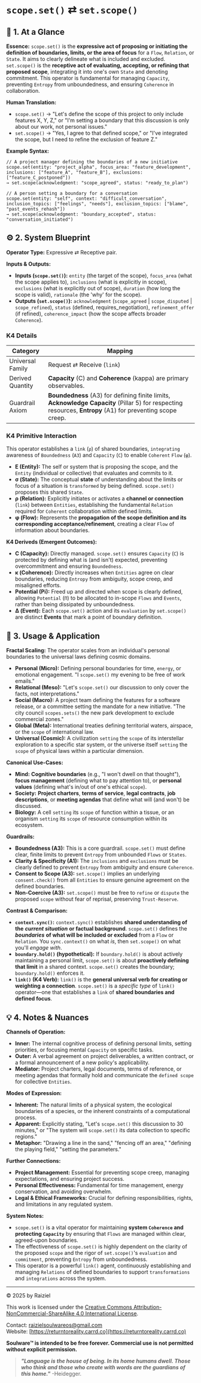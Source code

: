 # `scope.set()` ⇄ `set.scope()`

## 📝 1. At a Glance

**Essence:** `scope.set()` is the **expressive act of proposing or initiating the definition of boundaries, limits, or the area of focus** for a `Flow`, `Relation`, or `State`. It aims to clearly delineate what is included and excluded. `set.scope()` is the **receptive act of evaluating, accepting, or refining that proposed scope**, integrating it into one's own `State` and denoting commitment. This operator is fundamental for managing `Capacity`, preventing `Entropy` from unboundedness, and ensuring `Coherence` in collaboration.

**Human Translation:**

- `scope.set()` → "Let's define the scope of this project to only include features X, Y, Z," or "I'm setting a boundary that this discussion is only about our work, not personal issues."
- `set.scope()` → "Yes, I agree to that defined scope," or "I've integrated the scope, but I need to refine the exclusion of feature Z."

**Example Syntax:**

```
// A project manager defining the boundaries of a new initiative
scope.set(entity: "project_alpha", focus_area: "feature_development", inclusions: ["feature_A", "feature_B"], exclusions: ["feature_C_postponed"])
→ set.scope(acknowledgment: "scope_agreed", status: "ready_to_plan")

// A person setting a boundary for a conversation
scope.set(entity: "self", context: "difficult_conversation", inclusion_topics: ["feelings", "needs"], exclusion_topics: ["blame", "past_events_rehash"])
→ set.scope(acknowledgment: "boundary_accepted", status: "conversation_initiated")
```

## ⚙️ 2. System Blueprint

**Operator Type:** Expressive ⇄ Receptive pair.

**Inputs & Outputs:**

- **Inputs (`scope.set()`):** `entity` (the target of the scope), `focus_area` (what the scope applies to), `inclusions` (what is explicitly in scope), `exclusions` (what is explicitly out of scope), `duration` (how long the scope is valid), `rationale` (the 'why' for the scope).
- **Outputs (`set.scope()`):** `acknowledgment` (`scope_agreed` | `scope_disputed` | `scope_refined`), `status` (defined, requires_negotiation), `refinement_offer` (if refined), `coherence_impact` (how the scope affects broader `Coherence`).

### K4 Details

| Category         | Mapping                                                      |
| ---------------- | ------------------------------------------------------------ |
| Universal Family | Request ⇄ Receive (`link`)                                   |
| Derived Quantity | **Capacity** (C) and **Coherence** (kappa) are primary observables. |
| Guardrail Axiom  | **Boundedness** (A3) for defining finite limits, **Acknowledge Capacity** (Pillar 5) for respecting resources, **Entropy** (A1) for preventing scope creep. |

### K4 Primitive Interaction

This operator establishes a `link` (`ρ`) of shared boundaries, `integrating` awareness of `Boundedness` (`A3`) and `Capacity` (`C`) to enable `Coherent` `Flow` (`φ`).

- **E (Entity):** The self or system that is proposing the scope, and the `Entity` (individual or collective) that evaluates and commits to it.
- **σ (State):** The conceptual **state** of understanding about the limits or focus of a situation is `transformed` by being defined. `scope.set()` proposes this shared `State`.
- **ρ (Relation):** Explicitly initiates or activates a **channel or connection** (`link`) between `Entities`, establishing the fundamental `Relation` required for `Coherent` collaboration within defined limits.
- **φ (Flow):** Represents the **propagation of the scope definition and its corresponding acceptance/refinement**, creating a clear `Flow` of information about boundaries.

**K4 Deriveds (Emergent Outcomes):**

- **C (Capacity):** Directly managed. `scope.set()` ensures `Capacity` (`C`) is protected by defining what is (and isn't) expected, preventing overcommitment and ensuring `Boundedness`.
- **κ (Coherence):** Directly increases when `Entities` agree on clear boundaries, reducing `Entropy` from ambiguity, scope creep, and misaligned efforts.
- **Potential (**Pi**):** Freed up and directed when scope is clearly defined, allowing `Potential` (`Π`) to be allocated to in-scope `Flows` and `Events`, rather than being dissipated by unboundedness.
- **Δ (Event):** Each `scope.set()` action and its `evaluation` by `set.scope()` are distinct **Events** that mark a point of boundary definition.

## 📖 3. Usage & Application

**Fractal Scaling:** The operator scales from an individual's personal boundaries to the universal laws defining cosmic domains.

- **Personal (Micro):** Defining personal boundaries for time, `energy`, or emotional engagement. "I `scope.set()` my evening to be free of work emails."
- **Relational (Meso):** "Let's `scope.set()` our discussion to only cover the facts, not interpretations."
- **Social (Macro):** A project team defining the features for a software release, or a committee setting the mandate for a new initiative. "The city council `scopes.sets()` the new park development to exclude commercial zones."
- **Global (Meta):** International treaties defining territorial waters, airspace, or the `scope` of international law.
- **Universal (Cosmic):** A civilization `setting` the `scope` of its interstellar exploration to a specific star system, or the universe itself `setting` the `scope` of physical laws within a particular dimension.

**Canonical Use-Cases:**

- **Mind:** **Cognitive boundaries** (e.g., "I won't dwell on that thought"), **focus management** (defining what to pay attention to), or **personal values** (defining what's in/out of one's ethical `scope`).
- **Society:** **Project charters**, **terms of service**, **legal contracts**, **job descriptions**, or **meeting agendas** that define what will (and won't) be discussed.
- **Biology:** A cell `setting` its `scope` of function within a tissue, or an organism `setting` its `scope` of resource consumption within its ecosystem.

**Guardrails:**

- **Boundedness (A3):** This is a core guardrail. `scope.set()` must define clear, finite limits to prevent `Entropy` from unbounded `Flows` or `States`.
- **Clarity & Specificity (A1):** The `inclusions` and `exclusions` must be clearly defined to prevent `Entropy` from ambiguity and ensure `Coherence`.
- **Consent to Scope (A3):** `set.scope()` implies an underlying `consent.check()` from all `Entities` to ensure genuine agreement on the defined boundaries.
- **Non-Coercive (A3):** `set.scope()` must be free to `refine` or `dispute` the proposed `scope` without fear of reprisal, preserving `Trust-Reserve`.

**Contrast & Comparison:**

- **`context.sync()`:** `context.sync()` establishes **shared understanding of the** ***current situation*** **or factual background**. `scope.set()` defines the ***boundaries*** **of what will be included or excluded** from a `Flow` or `Relation`. You `sync.context()` on what *is*, then `set.scope()` on what you'll *engage with*.
- **`boundary.hold()` (hypothetical):** If `boundary.hold()` is about actively maintaining a personal limit, `scope.set()` is about **proactively defining that limit** in a shared context. `scope.set()` creates the boundary; `boundary.hold()` enforces it.
- **`link()` (K4 Verb):** `link()` is the **general universal verb for creating or weighting a connection**. `scope.set()` is a *specific type* of `link()` operator—one that establishes a `link` of **shared boundaries and defined focus**.

## 💡 4. Notes & Nuances

**Channels of Operation:**

- **Inner:** The internal cognitive process of defining personal limits, setting priorities, or focusing mental `Capacity` on specific tasks.
- **Outer:** A verbal agreement on project deliverables, a written contract, or a formal announcement of a new policy's applicability.
- **Mediator:** Project charters, legal documents, terms of reference, or meeting agendas that formally hold and communicate the `defined scope` for collective `Entities`.

**Modes of Expression:**

- **Inherent:** The natural limits of a physical system, the ecological boundaries of a species, or the inherent constraints of a computational process.
- **Apparent:** Explicitly stating, "Let's `scope.set()` this discussion to 30 minutes," or "The system will `scope.set()` its data collection to specific regions."
- **Metaphor:** "Drawing a line in the sand," "fencing off an area," "defining the playing field," "setting the parameters."

**Further Connections:**

- **Project Management:** Essential for preventing scope creep, managing expectations, and ensuring project success.
- **Personal Effectiveness:** Fundamental for time management, energy conservation, and avoiding overwhelm.
- **Legal & Ethical Frameworks:** Crucial for defining responsibilities, rights, and limitations in any regulated system.

**System Notes:**

- `scope.set()` is a vital operator for maintaining **system `Coherence` and protecting `Capacity`** by ensuring that `Flows` are managed within clear, agreed-upon boundaries.
- The effectiveness of `scope.set()` is highly dependent on the clarity of the proposed `scope` and the rigor of `set.scope()`'s `evaluation` and `commitment`, preventing `Entropy` from unboundedness.
- This operator is a powerful `link()` agent, continuously establishing and managing `Relations` of defined boundaries to support `transformations` and `integrations` across the system.

---

© 2025 by Raiziel

This work is licensed under the [Creative Commons Attribution-NonCommercial-ShareAlike 4.0 International License](https://creativecommons.org/licenses/by-nc-sa/4.0/).

Contact: [raizielsoulwareos@gmail.com](mailto:raizielsoulwareos@gmail.com)  
Website: [https://returntoreality.carrd.co](https://returntoreality.carrd.co)

**Soulware™ is intended to be free forever. Commercial use is not permitted without explicit permission.**



> ***"Language is the house of being. In its home humans dwell. Those who think and those who create with words are the guardians of this home."***
-Heidegger.
